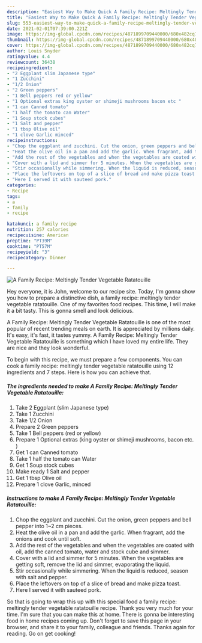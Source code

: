 ```yaml
---
description: "Easiest Way to Make Quick A Family Recipe: Meltingly Tender Vegetable Ratatouille"
title: "Easiest Way to Make Quick A Family Recipe: Meltingly Tender Vegetable Ratatouille"
slug: 553-easiest-way-to-make-quick-a-family-recipe-meltingly-tender-vegetable-ratatouille
date: 2021-02-01T07:39:00.221Z
image: https://img-global.cpcdn.com/recipes/4871899709440000/680x482cq70/a-family-recipe-meltingly-tender-vegetable-ratatouille-recipe-main-photo.jpg
thumbnail: https://img-global.cpcdn.com/recipes/4871899709440000/680x482cq70/a-family-recipe-meltingly-tender-vegetable-ratatouille-recipe-main-photo.jpg
cover: https://img-global.cpcdn.com/recipes/4871899709440000/680x482cq70/a-family-recipe-meltingly-tender-vegetable-ratatouille-recipe-main-photo.jpg
author: Louis Snyder
ratingvalue: 4.4
reviewcount: 36438
recipeingredient:
- "2 Eggplant slim Japanese type"
- "1 Zucchini"
- "1/2 Onion"
- "2 Green peppers"
- "1 Bell peppers red or yellow"
- "1 Optional extras king oyster or shimeji mushrooms bacon etc "
- "1 can Canned tomato"
- "1 half the tomato can Water"
- "1 Soup stock cubes"
- "1 Salt and pepper"
- "1 tbsp Olive oil"
- "1 clove Garlic minced"
recipeinstructions:
- "Chop the eggplant and zucchini. Cut the onion, green peppers and bell pepper into 1~2 cm pieces."
- "Heat the olive oil in a pan and add the garlic. When fragrant, add the onions and cook until soft."
- "Add the rest of the vegetables and when the vegetables are coated with oil, add the canned tomato, water and stock cube and simmer."
- "Cover with a lid and simmer for 5 minutes. When the vegetables are getting soft, remove the lid and simmer, evaporating the liquid."
- "Stir occasionally while simmering. When the liquid is reduced, season with salt and pepper."
- "Place the leftovers on top of a slice of bread and make pizza toast."
- "Here I served it with sauteed pork."
categories:
- Recipe
tags:
- a
- family
- recipe

katakunci: a family recipe 
nutrition: 257 calories
recipecuisine: American
preptime: "PT39M"
cooktime: "PT57M"
recipeyield: "3"
recipecategory: Dinner

---
```



![A Family Recipe: Meltingly Tender Vegetable Ratatouille](https://img-global.cpcdn.com/recipes/4871899709440000/680x482cq70/a-family-recipe-meltingly-tender-vegetable-ratatouille-recipe-main-photo.jpg)

Hey everyone, it is John, welcome to our recipe site. Today, I'm gonna show you how to prepare a distinctive dish, a family recipe: meltingly tender vegetable ratatouille. One of my favorites food recipes. This time, I will make it a bit tasty. This is gonna smell and look delicious.



A Family Recipe: Meltingly Tender Vegetable Ratatouille is one of the most popular of recent trending meals on earth. It is appreciated by millions daily. It's easy, it's fast, it tastes yummy. A Family Recipe: Meltingly Tender Vegetable Ratatouille is something which I have loved my entire life. They are nice and they look wonderful.


To begin with this recipe, we must prepare a few components. You can cook a family recipe: meltingly tender vegetable ratatouille using 12 ingredients and 7 steps. Here is how you can achieve that.

<!--inarticleads1-->

##### The ingredients needed to make A Family Recipe: Meltingly Tender Vegetable Ratatouille:

1. Take 2 Eggplant (slim Japanese type)
1. Take 1 Zucchini
1. Take 1/2 Onion
1. Prepare 2 Green peppers
1. Take 1 Bell peppers (red or yellow)
1. Prepare 1 Optional extras (king oyster or shimeji mushrooms, bacon etc. )
1. Get 1 can Canned tomato
1. Take 1 half the tomato can Water
1. Get 1 Soup stock cubes
1. Make ready 1 Salt and pepper
1. Get 1 tbsp Olive oil
1. Prepare 1 clove Garlic, minced




<!--inarticleads2-->

##### Instructions to make A Family Recipe: Meltingly Tender Vegetable Ratatouille:

1. Chop the eggplant and zucchini. Cut the onion, green peppers and bell pepper into 1~2 cm pieces.
1. Heat the olive oil in a pan and add the garlic. When fragrant, add the onions and cook until soft.
1. Add the rest of the vegetables and when the vegetables are coated with oil, add the canned tomato, water and stock cube and simmer.
1. Cover with a lid and simmer for 5 minutes. When the vegetables are getting soft, remove the lid and simmer, evaporating the liquid.
1. Stir occasionally while simmering. When the liquid is reduced, season with salt and pepper.
1. Place the leftovers on top of a slice of bread and make pizza toast.
1. Here I served it with sauteed pork.




So that is going to wrap this up with this special food a family recipe: meltingly tender vegetable ratatouille recipe. Thank you very much for your time. I'm sure that you can make this at home. There is gonna be interesting food in home recipes coming up. Don't forget to save this page in your browser, and share it to your family, colleague and friends. Thanks again for reading. Go on get cooking!
